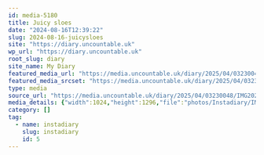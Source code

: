 ```yaml
---
id: media-5180
title: Juicy sloes
date: "2024-08-16T12:39:22"
slug: 2024-08-16-juicysloes
site: "https://diary.uncountable.uk"
wp_url: "https://diary.uncountable.uk"
root_slug: diary
site_name: My Diary
featured_media_url: "https://media.uncountable.uk/diary/2025/04/03230048/IMG20240816133922-edited.webp"
featured_media_srcset: "https://media.uncountable.uk/diary/2025/04/03230048/IMG20240816133922-edited-237x300.webp 237w, https://media.uncountable.uk/diary/2025/04/03230048/IMG20240816133922-edited-809x1024.webp 809w, https://media.uncountable.uk/diary/2025/04/03230048/IMG20240816133922-edited-150x150.webp 150w, https://media.uncountable.uk/diary/2025/04/03230048/IMG20240816133922-edited-506x640.webp 506w, https://media.uncountable.uk/diary/2025/04/03230048/IMG20240816133922-edited.webp 1024w"
type: media
source_url: "https://media.uncountable.uk/diary/2025/04/03230048/IMG20240816133922-edited.webp"
media_details: {"width":1024,"height":1296,"file":"photos/Instadiary/IMG20240816133922-edited.webp","filesize":150856,"sizes":{"medium":{"file":"IMG20240816133922-edited-237x300.webp","width":237,"height":300,"filesize":33580,"mime_type":"image/webp","source_url":"https://media.uncountable.uk/diary/2025/04/03230048/IMG20240816133922-edited-237x300.webp"},"large":{"file":"IMG20240816133922-edited-809x1024.webp","width":809,"height":1024,"filesize":218776,"mime_type":"image/webp","source_url":"https://media.uncountable.uk/diary/2025/04/03230048/IMG20240816133922-edited-809x1024.webp"},"thumbnail":{"file":"IMG20240816133922-edited-150x150.webp","width":150,"height":150,"filesize":12150,"mime_type":"image/webp","source_url":"https://media.uncountable.uk/diary/2025/04/03230048/IMG20240816133922-edited-150x150.webp"},"mobwidth":{"file":"IMG20240816133922-edited-506x640.webp","width":506,"height":640,"filesize":117900,"mime_type":"image/webp","source_url":"https://media.uncountable.uk/diary/2025/04/03230048/IMG20240816133922-edited-506x640.webp"},"full":{"file":"IMG20240816133922-edited.webp","width":1024,"height":1296,"mime_type":"image/webp","source_url":"https://media.uncountable.uk/diary/2025/04/03230048/IMG20240816133922-edited.webp"}},"image_meta":{"aperture":"0","credit":"","camera":"","caption":"","created_timestamp":"0","copyright":"","focal_length":"0","iso":"0","shutter_speed":"0","title":"","orientation":"0","keywords":[]}}
category: []
tag:
  - name: instadiary
    slug: instadiary
    id: 5
---
```


